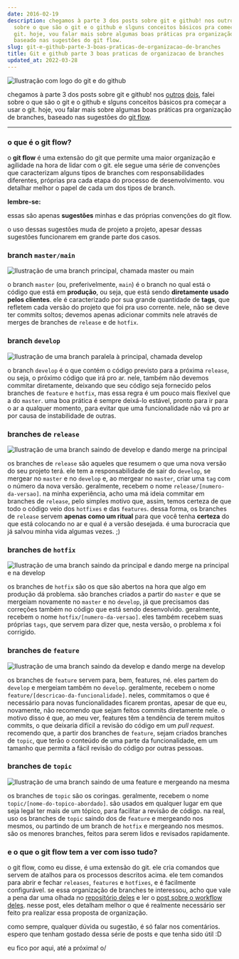 ```yaml
---
date: 2016-02-19
description: chegamos à parte 3 dos posts sobre git e github! nos outros dois, falei
  sobre o que são o git e o github e slguns conceitos básicos pra começar a usar o
  git. hoje, vou falar mais sobre algumas boas práticas pra organização de branches,
  baseado nas sugestões do git flow.
slug: git-e-github-parte-3-boas-praticas-de-organizacao-de-branches
title: Git e github parte 3 boas praticas de organizacao de branches
updated_at: 2022-03-28
---
```

   
![Ilustração com logo do git e do github](/blog/assets/cover-git-3.png)   
   
chegamos à parte 3 dos posts sobre git e github! nos [outros](https://www.ratamero.com/blog/git-e-github-parte-1-o-que-sao-e-como-usar/) [dois](https://www.ratamero.com/blog/git-e-github-parte-2-conceitos-basicos-para-trabalhar-com-git/), falei sobre o que são o git e o github e slguns conceitos básicos pra começar a usar o git. hoje, vou falar mais sobre algumas boas práticas pra organização de branches, baseado nas sugestões do [git flow](https://github.com/nvie/gitflow).   
   
* * *   
   
### o que é o git flow?   
   
o **git flow** é uma extensão do git que permite uma maior organização e agilidade na hora de lidar com o git. ele segue uma série de convenções que caracterizam alguns tipos de branches com responsabilidades diferentes, próprias pra cada etapa do processo de desenvolvimento. vou detalhar melhor o papel de cada um dos tipos de branch.   
   
**lembre-se:**   
   
essas são apenas **sugestões** minhas e das próprias convenções do git flow.   
   
o uso dessas sugestões muda de projeto a projeto, apesar dessas sugestões funcionarem em grande parte dos casos.   
   
### branch `master/main`   
   
![Ilustração de uma branch principal, chamada master ou main](/blog/assets/master.jpg)   
   
o branch `master` (ou, preferivelmente, `main`) é o branch no qual está o código que está em **produção**, ou seja, que está sendo **diretamente usado pelos clientes**. ele é caracterizado por sua grande quantidade de **tags**, que refletem cada versão do projeto que foi pra uso corrente. nele, não se deve ter commits soltos; devemos apenas adicionar commits nele através de merges de branches de `release` e de `hotfix`.   
   
### branch `develop`   
   
![Ilustração de uma branch paralela à principal, chamada develop](/blog/assets/develop.jpg)   
   
o branch `develop` é o que contém o código previsto para a próxima `release`, ou seja, o próximo código que irá pro ar. nele, também não devemos commitar diretamente, deixando que seu código seja fornecido pelos branches de `feature` e `hotfix`, mas essa regra é um pouco mais flexível que a do `master`. uma boa prática é sempre deixá-lo estável, pronto para ir para o ar a qualquer momento, para evitar que uma funcionalidade não vá pro ar por causa de instabilidade de outras.   
   
### branches de `release`   
   
![Ilustração de uma branch saindo de develop e dando merge na principal](/blog/assets/release.jpg)   
   
os branches de `release` são aqueles que resumem o que uma nova versão do seu projeto terá. ele tem a responsabilidade de sair do `develop`, se mergear no `master` e no `develop` e, ao mergear no `master`, criar uma `tag` com o número da nova versão. geralmente, recebem o nome `release/[numero-da-versao]`. na minha experiência, acho uma má ideia commitar em branches de `release`, pelo simples motivo que, assim, temos certeza de que todo o código veio dos `hotfixes` e das `features`. dessa forma, os branches de `release` servem **apenas como um ritual** para que você tenha **certeza** do que está colocando no ar e qual é a versão desejada. é uma burocracia que já salvou minha vida algumas vezes. ;)   
   
### branches de `hotfix`   
   
![Ilustração de uma branch saindo da principal e dando merge na principal e na develop](/blog/assets/hotfix.jpg)   
   
os branches de `hotfix` são os que são abertos na hora que algo em produção dá problema. são branches criados a partir do `master` e que se mergeiam novamente no `master` e no `develop`, já que precisamos das correções também no código que está sendo desenvolvido. geralmente, recebem o nome `hotfix/[numero-da-versao]`. eles também recebem suas próprias `tags`, que servem para dizer que, nesta versão, o problema x foi corrigido.   
   
### branches de `feature`   
   
![Ilustração de uma branch saindo da develop e dando merge na develop](/blog/assets/feature.jpg)   
   
os branches de `feature` servem para, bem, features, né. eles partem do `develop` e mergeiam também no `develop`. geralmente, recebem o nome `feature/[descricao-da-funcionalidade]`. neles, commitamos o que é necessário para novas funcionalidades ficarem prontas, apesar de que eu, novamente, não recomendo que sejam feitos commits diretamente nele. o motivo disso é que, ao meu ver, features têm a tendência de terem muitos commits, o que deixaria difícil a revisão do código em um _pull request_. recomendo que, a partir dos branches de `feature`, sejam criados branches de `topic`, que terão o conteúdo de uma parte da funcionalidade, em um tamanho que permita a fácil revisão do código por outras pessoas.   
   
### branches de `topic`   
   
![Ilustração de uma branch saindo de uma feature e mergeando na mesma](/blog/assets/topic.jpg)   
   
os branches de `topic` são os coringas. geralmente, recebem o nome `topic/[nome-do-topico-abordado]`. são usados em qualquer lugar em que seja legal ter mais de um tópico, para facilitar a revisão de código. na real, uso os branches de `topic` saindo dos de `feature` e mergeando nos mesmos, ou partindo de um branch de `hotfix` e mergeando nos mesmos. são os menores branches, feitos para serem lidos e revisados rapidamente.   
   
### e o que o git flow tem a ver com isso tudo?   
   
o git flow, como eu disse, é uma extensão do git. ele cria comandos que servem de atalhos para os processos descritos acima. ele tem comandos para abrir e fechar `releases`, `features` e `hotfixes`, e é facilmente configurável. se essa organização de branches te interessou, acho que vale a pena dar uma olhada no [repositório deles](https://github.com/nvie/gitflow) e ler o [post sobre o workflow deles](https://nvie.com/posts/a-successful-git-branching-model/). nesse post, eles detalham melhor o que é realmente necessário ser feito pra realizar essa proposta de organização.   
   
como sempre, qualquer dúvida ou sugestão, é só falar nos comentários. espero que tenham gostado dessa série de posts e que tenha sido útil :D   
   
eu fico por aqui, até a próxima! o/